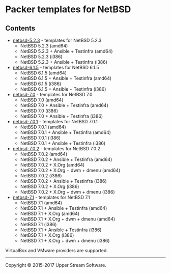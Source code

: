 # Packer templates for NetBSD

## Contents

* [netbsd-5.2.3](netbsd-5.2.3/README.mdown) - templates for NetBSD 5.2.3
    * NetBSD 5.2.3 (amd64)
    * NetBSD 5.2.3 + Ansible + Testinfra (amd64)
    * NetBSD 5.2.3 (i386)
    * NetBSD 5.2.3 + Ansible + Testinfra (i386)
* [netbsd-6.1.5](netbsd-6.1.5/README.mdown) - templates for NetBSD 6.1.5
    * NetBSD 6.1.5 (amd64)
    * NetBSD 6.1.5 + Ansible + Testinfra (amd64)
    * NetBSD 6.1.5 (i386)
    * NetBSD 6.1.5 + Ansible + Testinfra (i386)
* [netbsd-7.0](netbsd-7.0/README.mdown) - templates for NetBSD 7.0
    * NetBSD 7.0 (amd64)
    * NetBSD 7.0 + Ansible + Testinfra (amd64)
    * NetBSD 7.0 (i386)
    * NetBSD 7.0 + Ansible + Testinfra (i386)
* [netbsd-7.0.1](netbsd-7.0.1/README.mdown) - templates for NetBSD 7.0.1
    * NetBSD 7.0.1 (amd64)
    * NetBSD 7.0.1 + Ansible + Testinfra (amd64)
    * NetBSD 7.0.1 (i386)
    * NetBSD 7.0.1 + Ansible + Testinfra (i386)
* [netbsd-7.0.2](netbsd-7.0.2/README.mdown) - templates for NetBSD 7.0.2
    * NetBSD 7.0.2 (amd64)
    * NetBSD 7.0.2 + Ansible + Testinfra (amd64)
    * NetBSD 7.0.2 + X.Org (amd64)
    * NetBSD 7.0.2 + X.Org + dwm + dmenu (amd64)
    * NetBSD 7.0.2 (i386)
    * NetBSD 7.0.2 + Ansible + Testinfra (i386)
    * NetBSD 7.0.2 + X.Org (i386)
    * NetBSD 7.0.2 + X.Org + dwm + dmenu (i386)
* [netbsd-7.1](netbsd-7.1/README.mdown) - templates for NetBSD 7.1
    * NetBSD 7.1 (amd64)
    * NetBSD 7.1 + Ansible + Testinfra (amd64)
    * NetBSD 7.1 + X.Org (amd64)
    * NetBSD 7.1 + X.Org + dwm + dmenu (amd64)
    * NetBSD 7.1 (i386)
    * NetBSD 7.1 + Ansible + Testinfra (i386)
    * NetBSD 7.1 + X.Org (i386)
    * NetBSD 7.1 + X.Org + dwm + dmenu (i386)

VirtualBox and VMware providers are supported.

- - -

Copyright &copy; 2015-2017 Upper Stream Software.
